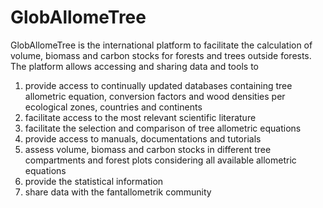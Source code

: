 GlobAllomeTree
==============

GlobAllomeTree is the international platform to facilitate the calculation of volume, biomass and carbon stocks for forests and trees outside forests. The platform allows accessing and sharing data and tools to

1. provide access to continually updated databases containing tree allometric equation, conversion factors and wood densities per ecological zones, countries and continents
2. facilitate access to the most relevant scientific literature
3. facilitate the selection and comparison of tree allometric equations
4. provide access to manuals, documentations and tutorials
5. assess volume, biomass and carbon stocks in different tree compartments and forest plots considering all available allometric equations
6. provide the statistical information
7. share data with the fantallometrik community
